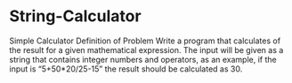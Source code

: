 # String-Calculator

Simple Calculator 
Definition of Problem 
Write a program that calculates of the result for a given mathematical expression. The input will be given as a string that contains integer numbers and operators,  as an example, if the input is “5+50*20/25-15” the result should be calculated as 30. 
